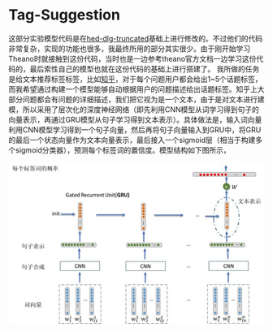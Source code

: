 # Tag-Suggestion
这部分实验模型代码是在[hed-dlg-truncated](https://github.com/julianser/hed-dlg-truncated)基础上进行修改的。不过他们的代码非常复杂，实现的功能也很多，我最终所用的部分其实很少。由于刚开始学习Theano时就接触到这份代码，当时也是一边参考theano官方文档一边学习这份代码的，最后索性自己的模型也就在这份代码的基础上进行搭建了。
我所做的任务是给文本推荐标签标签，比如[知乎](https://www.zhihu.com/)，对于每个问题用户都会给出1~5个话题标签，而我希望通过构建一个模型能够自动根据用户的问题描述给出话题标签。知乎上大部分问题都会有问题的详细描述，我们把它视为是一个文本，由于是对文本进行建模，所以采用了层次化的深度神经网络（即先利用CNN模型从词学习得到句子的向量表示，再通过GRU模型从句子学习得到文本表示）。具体做法是，输入词向量利用CNN模型学习得到一个句子向量，然后再将句子向量输入到GRU中，将GRU的最后一个状态向量作为文本向量表示，最后接入一个sigmoid层（相当于构建多个sigmoid分类器），预测每个标签词的置信度。模型结构如下图所示，

![model](model.jpg?raw=true "model")

